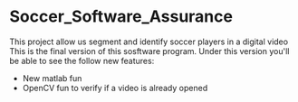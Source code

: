 # Soccer_Software_Assurance
This project allow us segment and identify soccer players in a digital video
This is the final version of this sosftware program.
Under this version you'll be able to see the follow new features:
  - New matlab fun
  - OpenCV fun to verify if a video is already opened
